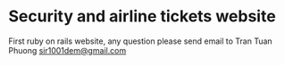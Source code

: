 Security and airline tickets website
======

First ruby on rails website, any question please send email to Tran Tuan Phuong <sir1001dem@gmail.com>
